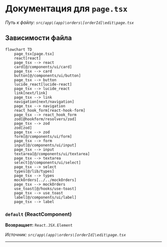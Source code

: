 # Документация для `page.tsx`

*Путь к файлу: `src/app\(app)\orders\[orderId]\edit\page.tsx`*

## Зависимости файла

```mermaid
flowchart TD
    page_tsx[page.tsx]
    react[react]
    page_tsx --> react
    card[@/components/ui/card]
    page_tsx --> card
    button[@/components/ui/button]
    page_tsx --> button
    lucide_react[lucide-react]
    page_tsx --> lucide_react
    link[next/link]
    page_tsx --> link
    navigation[next/navigation]
    page_tsx --> navigation
    react_hook_form[react-hook-form]
    page_tsx --> react_hook_form
    zod[@hookform/resolvers/zod]
    page_tsx --> zod
    zod[zod]
    page_tsx --> zod
    form[@/components/ui/form]
    page_tsx --> form
    input[@/components/ui/input]
    page_tsx --> input
    textarea[@/components/ui/textarea]
    page_tsx --> textarea
    select[@/components/ui/select]
    page_tsx --> select
    types[@/lib/types]
    page_tsx --> types
    mockOrders[../../mockOrders]
    page_tsx --> mockOrders
    use_toast[@/hooks/use-toast]
    page_tsx --> use_toast
    label[@/components/ui/label]
    page_tsx --> label
```

### `default` (ReactComponent)

**Возвращает:** `React.JSX.Element`

*Источник: `src/app\(app)\orders\[orderId]\edit\page.tsx`*

---
